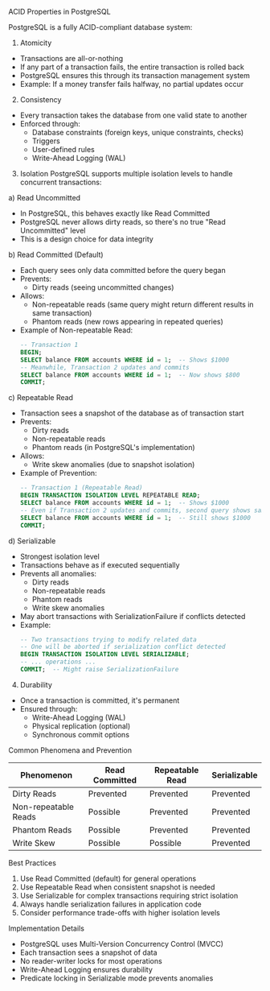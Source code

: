ACID Properties in PostgreSQL

PostgreSQL is a fully ACID-compliant database system:

1. Atomicity
- Transactions are all-or-nothing
- If any part of a transaction fails, the entire transaction is rolled back
- PostgreSQL ensures this through its transaction management system
- Example: If a money transfer fails halfway, no partial updates occur

2. Consistency
- Every transaction takes the database from one valid state to another
- Enforced through:
  - Database constraints (foreign keys, unique constraints, checks)
  - Triggers
  - User-defined rules
  - Write-Ahead Logging (WAL)

3. Isolation
PostgreSQL supports multiple isolation levels to handle concurrent transactions:

a) Read Uncommitted
- In PostgreSQL, this behaves exactly like Read Committed
- PostgreSQL never allows dirty reads, so there's no true "Read Uncommitted" level
- This is a design choice for data integrity

b) Read Committed (Default)
- Each query sees only data committed before the query began
- Prevents:
  - Dirty reads (seeing uncommitted changes)
- Allows:
  - Non-repeatable reads (same query might return different results in same transaction)
  - Phantom reads (new rows appearing in repeated queries)
- Example of Non-repeatable Read:
  ```sql
  -- Transaction 1
  BEGIN;
  SELECT balance FROM accounts WHERE id = 1;  -- Shows $1000
  -- Meanwhile, Transaction 2 updates and commits
  SELECT balance FROM accounts WHERE id = 1;  -- Now shows $800
  COMMIT;
  ```

c) Repeatable Read
- Transaction sees a snapshot of the database as of transaction start
- Prevents:
  - Dirty reads
  - Non-repeatable reads
  - Phantom reads (in PostgreSQL's implementation)
- Allows:
  - Write skew anomalies (due to snapshot isolation)
- Example of Prevention:
  ```sql
  -- Transaction 1 (Repeatable Read)
  BEGIN TRANSACTION ISOLATION LEVEL REPEATABLE READ;
  SELECT balance FROM accounts WHERE id = 1;  -- Shows $1000
  -- Even if Transaction 2 updates and commits, second query shows same result
  SELECT balance FROM accounts WHERE id = 1;  -- Still shows $1000
  COMMIT;
  ```

d) Serializable
- Strongest isolation level
- Transactions behave as if executed sequentially
- Prevents all anomalies:
  - Dirty reads
  - Non-repeatable reads
  - Phantom reads
  - Write skew anomalies
- May abort transactions with SerializationFailure if conflicts detected
- Example:
  ```sql
  -- Two transactions trying to modify related data
  -- One will be aborted if serialization conflict detected
  BEGIN TRANSACTION ISOLATION LEVEL SERIALIZABLE;
  -- ... operations ...
  COMMIT;  -- Might raise SerializationFailure
  ```

4. Durability
- Once a transaction is committed, it's permanent
- Ensured through:
  - Write-Ahead Logging (WAL)
  - Physical replication (optional)
  - Synchronous commit options

Common Phenomena and Prevention

| Phenomenon | Read Committed | Repeatable Read | Serializable |
|------------|---------------|-----------------|--------------|
| Dirty Reads | Prevented | Prevented | Prevented |
| Non-repeatable Reads | Possible | Prevented | Prevented |
| Phantom Reads | Possible | Prevented | Prevented |
| Write Skew | Possible | Possible | Prevented |

Best Practices
1. Use Read Committed (default) for general operations
2. Use Repeatable Read when consistent snapshot is needed
3. Use Serializable for complex transactions requiring strict isolation
4. Always handle serialization failures in application code
5. Consider performance trade-offs with higher isolation levels

Implementation Details
- PostgreSQL uses Multi-Version Concurrency Control (MVCC)
- Each transaction sees a snapshot of data
- No reader-writer locks for most operations
- Write-Ahead Logging ensures durability
- Predicate locking in Serializable mode prevents anomalies
